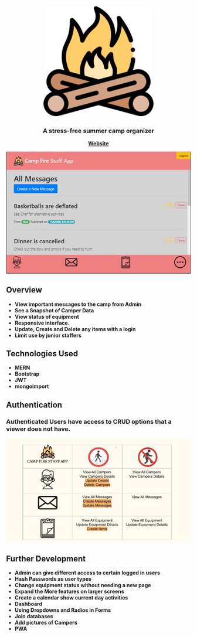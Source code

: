 <h1 align="center">
	<img
		width="300"
		alt="Summer camp app"
		src="./client/public/fire1.png">
</h1>

<h3 align="center">
	A stress-free summer camp organizer
</h3>

<p align="center">
	<strong>
		<a href="https://summercampstaffapp.herokuapp.com/">Website</a>
	</strong>
</p>
<p align="center">
	<img src="./client/public/website.JPG" width="550">
</p>

## Overview

- **View important messages to the camp from Admin**
- **See a Snapshot of Camper Data**
- **View status of equipment**
- **Responsive interface.**
- **Update, Create and Delete any items with a login**
- **Limit use by junior staffers**

## Technologies Used

- **MERN**
- **Bootstrap**
- **JWT**
- **mongoimport**

## Authentication

### Authenticated Users have access to CRUD options that a viewer does not have.
<p align="center">
	<img src="./client/public/website1.jpg" width="550">
</p>

## Further Development

- **Admin can give different access to certain logged in users**
- **Hash Passwords as user types**
- **Change equipment status without needing a new page**
- **Expand the More features on larger screens**
- **Create a calendar show current day activities**
- **Dashboard**
- **Using Dropdowns and Radios in Forms**
- **Join databases**
- **Add pictures of Campers**
- **PWA**

